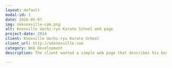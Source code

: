 ```yaml
---
layout: default
modal-id: 1
date: 2016-05-07
img: okknoxville-com.png
alt: Knoxville Uechi-ryu Karate School web page
project-date: 2014
client: Knoxville Uechi-ryu Karate School
client_url: http://okknoxville.com
category: Web Development
description: The client wanted a simple web page that describes his business to clients.

---
```


